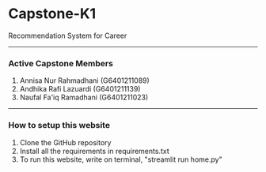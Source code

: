 # Capstone-K1
Recommendation System for Career

---

### Active Capstone Members
1. Annisa Nur Rahmadhani (G6401211089)
2. Andhika Rafi Lazuardi (G6401211139)
3. Naufal Fa'iq Ramadhani (G6401211023)

----

### How to setup this website
1. Clone the GitHub repository
2. Install all the requirements in requirements.txt
3. To run this website, write on terminal, "streamlit run home.py"
